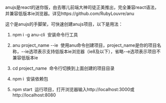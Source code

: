 anujs是react的迷你版，由去哪儿前端大神司徒正美推出，完全兼容react语法，并兼容低版本ie浏览器。详见https://github.com/RubyLouvre/anu

这个是anujs的手脚架，可快速创建anujs项目，以下是用法：
1. npm i -g anu-cli
  安装命令行工具
  
2. anu project_name --ie
  使用anu命令创建项目，project_name是你的项目名称，--ie选项表示支持低版本ie浏览器（ie8及以下），省略--e选项表示项目不兼容低版本ie
  
3. cd project_name
  命令行切换到上面创建的项目目录

4. npm i
  安装依赖包

5. npm start
  运行项目，打开浏览器输入http://localhost:3000或http://localhost:8080
